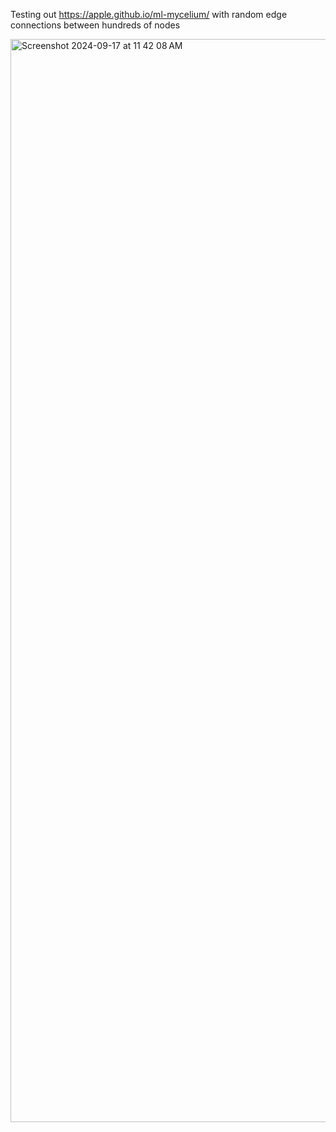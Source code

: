 Testing out https://apple.github.io/ml-mycelium/ with random edge connections between hundreds of nodes

<img width="1733" alt="Screenshot 2024-09-17 at 11 42 08 AM" src="https://github.com/user-attachments/assets/cdbbbb41-4f9a-4958-9db7-d0a14bb38612">
